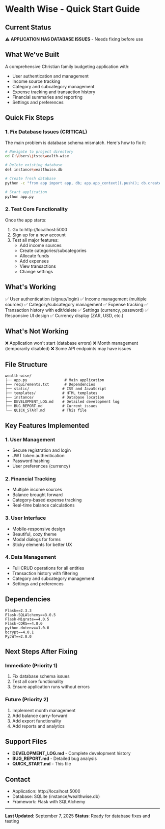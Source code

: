 # Wealth Wise - Quick Start Guide

## Current Status
⚠️ **APPLICATION HAS DATABASE ISSUES** - Needs fixing before use

## What We've Built
A comprehensive Christian family budgeting application with:
- User authentication and management
- Income source tracking
- Category and subcategory management
- Expense tracking and transaction history
- Financial summaries and reporting
- Settings and preferences

## Quick Fix Steps

### 1. Fix Database Issues (CRITICAL)
The main problem is database schema mismatch. Here's how to fix it:

```bash
# Navigate to project directory
cd C:\Users\jtste\wealth-wise

# Delete existing database
del instance\wealthwise.db

# Create fresh database
python -c "from app import app, db; app.app_context().push(); db.create_all()"

# Start application
python app.py
```

### 2. Test Core Functionality
Once the app starts:
1. Go to http://localhost:5000
2. Sign up for a new account
3. Test all major features:
   - Add income sources
   - Create categories/subcategories
   - Allocate funds
   - Add expenses
   - View transactions
   - Change settings

## What's Working
✅ User authentication (signup/login)
✅ Income management (multiple sources)
✅ Category/subcategory management
✅ Expense tracking
✅ Transaction history with edit/delete
✅ Settings (currency, password)
✅ Responsive UI design
✅ Currency display (ZAR, USD, etc.)

## What's Not Working
❌ Application won't start (database errors)
❌ Month management (temporarily disabled)
❌ Some API endpoints may have issues

## File Structure
```
wealth-wise/
├── app.py                 # Main application
├── requirements.txt       # Dependencies
├── static/               # CSS and JavaScript
├── templates/            # HTML templates
├── instance/             # Database location
├── DEVELOPMENT_LOG.md    # Detailed development log
├── BUG_REPORT.md         # Current issues
└── QUICK_START.md        # This file
```

## Key Features Implemented

### 1. User Management
- Secure registration and login
- JWT token authentication
- Password hashing
- User preferences (currency)

### 2. Financial Tracking
- Multiple income sources
- Balance brought forward
- Category-based expense tracking
- Real-time balance calculations

### 3. User Interface
- Mobile-responsive design
- Beautiful, cozy theme
- Modal dialogs for forms
- Sticky elements for better UX

### 4. Data Management
- Full CRUD operations for all entities
- Transaction history with filtering
- Category and subcategory management
- Settings and preferences

## Dependencies
```
Flask==2.3.3
Flask-SQLAlchemy==3.0.5
Flask-Migrate==4.0.5
Flask-CORS==4.0.0
python-dotenv==1.0.0
bcrypt==4.0.1
PyJWT==2.8.0
```

## Next Steps After Fixing

### Immediate (Priority 1)
1. Fix database schema issues
2. Test all core functionality
3. Ensure application runs without errors

### Future (Priority 2)
1. Implement month management
2. Add balance carry-forward
3. Add export functionality
4. Add reports and analytics

## Support Files
- **DEVELOPMENT_LOG.md** - Complete development history
- **BUG_REPORT.md** - Detailed bug analysis
- **QUICK_START.md** - This file

## Contact
- Application: http://localhost:5000
- Database: SQLite (instance/wealthwise.db)
- Framework: Flask with SQLAlchemy

---
**Last Updated**: September 7, 2025
**Status**: Ready for database fixes and testing
